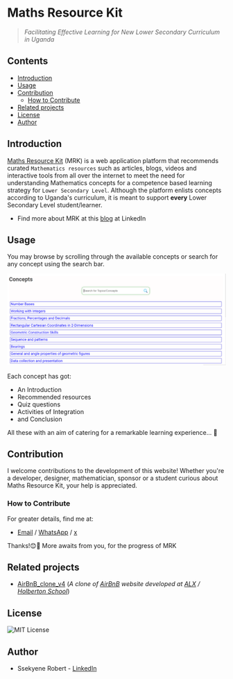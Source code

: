 # Maths Resource Kit
> _Facilitating Effective Learning for New Lower Secondary Curriculum in Uganda_

## Contents
* [Introduction](#introduction)
* [Usage](#usage)
* [Contribution](#contribution)
    - [How to Contribute](#how-to-contribute)
* [Related projects](#related-projects)
* [License](#license)
* [Author](#author)

## Introduction
[Maths Resource Kit](https://mrk.robkj.tech/) (MRK) is a web application platform that recommends curated `Mathematics resources` such as articles, blogs, videos and interactive tools from all over the internet to meet the need for understanding Mathematics concepts for a competence based learning strategy for `Lower Secondary Level`. Although the platform enlists concepts according to Uganda's curriculum, it is meant to support **every** Lower Secondary Level student/learner.

- Find more about MRK at this [blog](https://www.linkedin.com/posts/robertssekyene_maths-resource-kit-mrk-is-a-web-application-activity-7244402966227566592-2vaW?utm_source=share&utm_medium=member_desktop) at LinkedIn

## Usage
You may browse by scrolling through the available concepts or search for any concept using the search bar.

[![Browse-pic](browse.PNG)](https://mrk.robkj.tech/concept_list)

Each concept has got:
- An Introduction
- Recommended resources
- Quiz questions
- Activities of Integration
- and Conclusion

All these with an aim of catering for a remarkable learning experience... 🚀

## Contribution
I welcome contributions to the development of this website! Whether you're a developer, designer, mathematician, sponsor or a student curious about Maths Resource Kit, your help is appreciated. 

### How to Contribute
For greater details, find me at:
- [Email](mailto:robertssekyene05@gmail.com) / [WhatsApp](https://wa.me/256755917055) / [x](https://x.com/robkj256)

Thanks!😊🤝 More awaits from you, for the progress of MRK

## Related projects
- [AirBnB_clone_v4](https://github.com/Ssekyene/AirBnB_clone_v4) (_A clone of [AirBnB](https://www.airbnb.com/) website developed at [ALX](https://www.alxafrica.com/) / [Holberton School](https://www.holbertonschool.com/)_)

## License
![MIT License](https://img.shields.io/badge/license-MIT-green)

## Author
- Ssekyene Robert - [LinkedIn](https://www.linkedin.com/in/robertssekyene/)
